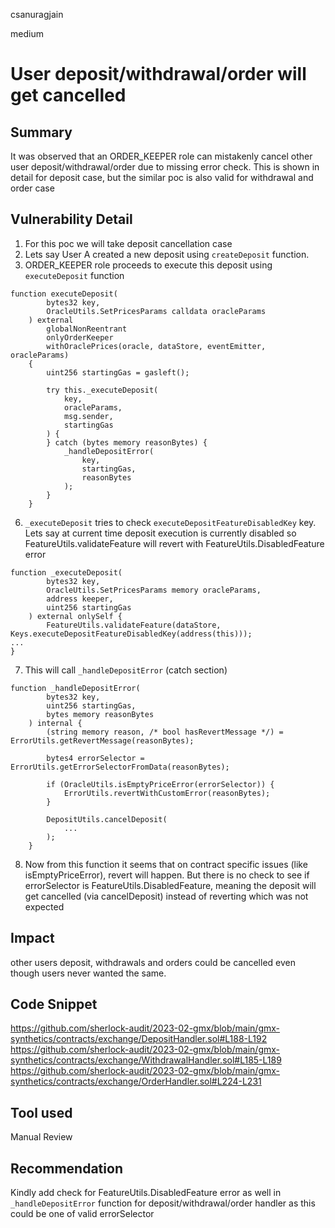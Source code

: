 csanuragjain

medium

# User deposit/withdrawal/order will get cancelled

## Summary
It was observed that an ORDER_KEEPER role can mistakenly cancel other user deposit/withdrawal/order due to missing error check. This is shown in detail for deposit case, but the similar poc is also valid for withdrawal and order case

## Vulnerability Detail
1. For this poc we will take deposit cancellation case
2. Lets say User A created a new deposit using `createDeposit` function. 
3. ORDER_KEEPER role proceeds to execute this deposit using `executeDeposit` function

```solidity
function executeDeposit(
        bytes32 key,
        OracleUtils.SetPricesParams calldata oracleParams
    ) external
        globalNonReentrant
        onlyOrderKeeper
        withOraclePrices(oracle, dataStore, eventEmitter, oracleParams)
    {
        uint256 startingGas = gasleft();

        try this._executeDeposit(
            key,
            oracleParams,
            msg.sender,
            startingGas
        ) {
        } catch (bytes memory reasonBytes) {
            _handleDepositError(
                key,
                startingGas,
                reasonBytes
            );
        }
    }
```

6. `_executeDeposit` tries to check `executeDepositFeatureDisabledKey` key. Lets say at current time deposit execution is currently disabled so FeatureUtils.validateFeature will revert with FeatureUtils.DisabledFeature error

```solidity
function _executeDeposit(
        bytes32 key,
        OracleUtils.SetPricesParams memory oracleParams,
        address keeper,
        uint256 startingGas
    ) external onlySelf {
        FeatureUtils.validateFeature(dataStore, Keys.executeDepositFeatureDisabledKey(address(this)));
...
}
```

7. This will call `_handleDepositError` (catch section) 

```
function _handleDepositError(
        bytes32 key,
        uint256 startingGas,
        bytes memory reasonBytes
    ) internal {
        (string memory reason, /* bool hasRevertMessage */) = ErrorUtils.getRevertMessage(reasonBytes);

        bytes4 errorSelector = ErrorUtils.getErrorSelectorFromData(reasonBytes);

        if (OracleUtils.isEmptyPriceError(errorSelector)) {
            ErrorUtils.revertWithCustomError(reasonBytes);
        }

        DepositUtils.cancelDeposit(
            ...
        );
    }
```

8. Now from this function it seems that on contract specific issues (like isEmptyPriceError), revert will happen. But there is no check to see if errorSelector is FeatureUtils.DisabledFeature, meaning the deposit will get cancelled (via cancelDeposit) instead of reverting which was not expected

## Impact
other users deposit, withdrawals and orders could be cancelled even though users never wanted the same. 

## Code Snippet
https://github.com/sherlock-audit/2023-02-gmx/blob/main/gmx-synthetics/contracts/exchange/DepositHandler.sol#L188-L192
https://github.com/sherlock-audit/2023-02-gmx/blob/main/gmx-synthetics/contracts/exchange/WithdrawalHandler.sol#L185-L189
https://github.com/sherlock-audit/2023-02-gmx/blob/main/gmx-synthetics/contracts/exchange/OrderHandler.sol#L224-L231

## Tool used
Manual Review

## Recommendation
Kindly add check for FeatureUtils.DisabledFeature error as well in `_handleDepositError` function for deposit/withdrawal/order handler as this could be one of valid errorSelector
